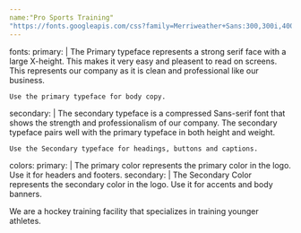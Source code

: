```yaml
---
name:"Pro Sports Training"
"https://fonts.googleapis.com/css?family=Merriweather+Sans:300,300i,400,400i,700,700i,800,800i|Merriweather:300,300i,400,400i,700,700i,900,900i"
---
```

fonts:
  primary: |
    The Primary typeface represents a strong serif face with a large X-height.  This makes it very easy and pleasent to read on screens. This represents our company as it is clean and professional like our business.

    Use the primary typeface for body copy.

  secondary: |
    The secondary typeface is a compressed Sans-serif font that shows the strength and professionalism of our company. The secondary typeface pairs well with the primary typeface in both height and weight.

    Use the Secondary typeface for headings, buttons and captions.
colors:
  primary: |
    The primary color represents the primary color in the logo.
    Use it for headers and footers.
  secondary: |
    The Secondary Color represents the secondary color in the logo.  Use it for accents and body banners.

We are a hockey training facility that specializes in training younger athletes.
